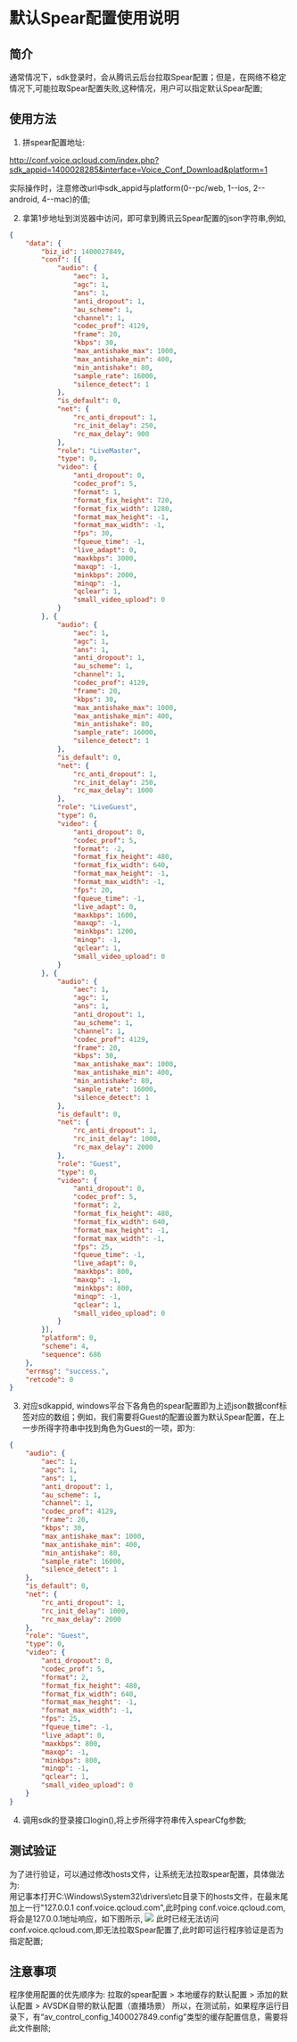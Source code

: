 # 默认Spear配置使用说明

## 简介
通常情况下，sdk登录时，会从腾讯云后台拉取Spear配置；但是，在网络不稳定情况下,可能拉取Spear配置失败,这种情况，用户可以指定默认Spear配置;

## 使用方法

1. 拼spear配置地址:

http://conf.voice.qcloud.com/index.php?sdk_appid=1400028285&interface=Voice_Conf_Download&platform=1

实际操作时，注意修改url中sdk_appid与platform(0--pc/web, 1--ios, 2--android, 4--mac)的值;

2. 拿第1步地址到浏览器中访问，即可拿到腾讯云Spear配置的json字符串,例如,
```json
{
	"data": {
		"biz_id": 1400027849,
		"conf": [{
			"audio": {
				"aec": 1,
				"agc": 1,
				"ans": 1,
				"anti_dropout": 1,
				"au_scheme": 1,
				"channel": 1,
				"codec_prof": 4129,
				"frame": 20,
				"kbps": 30,
				"max_antishake_max": 1000,
				"max_antishake_min": 400,
				"min_antishake": 80,
				"sample_rate": 16000,
				"silence_detect": 1
			},
			"is_default": 0,
			"net": {
				"rc_anti_dropout": 1,
				"rc_init_delay": 250,
				"rc_max_delay": 900
			},
			"role": "LiveMaster",
			"type": 0,
			"video": {
				"anti_dropout": 0,
				"codec_prof": 5,
				"format": 1,
				"format_fix_height": 720,
				"format_fix_width": 1280,
				"format_max_height": -1,
				"format_max_width": -1,
				"fps": 30,
				"fqueue_time": -1,
				"live_adapt": 0,
				"maxkbps": 3000,
				"maxqp": -1,
				"minkbps": 2000,
				"minqp": -1,
				"qclear": 1,
				"small_video_upload": 0
			}
		}, {
			"audio": {
				"aec": 1,
				"agc": 1,
				"ans": 1,
				"anti_dropout": 1,
				"au_scheme": 1,
				"channel": 1,
				"codec_prof": 4129,
				"frame": 20,
				"kbps": 30,
				"max_antishake_max": 1000,
				"max_antishake_min": 400,
				"min_antishake": 80,
				"sample_rate": 16000,
				"silence_detect": 1
			},
			"is_default": 0,
			"net": {
				"rc_anti_dropout": 1,
				"rc_init_delay": 250,
				"rc_max_delay": 1000
			},
			"role": "LiveGuest",
			"type": 0,
			"video": {
				"anti_dropout": 0,
				"codec_prof": 5,
				"format": -2,
				"format_fix_height": 480,
				"format_fix_width": 640,
				"format_max_height": -1,
				"format_max_width": -1,
				"fps": 20,
				"fqueue_time": -1,
				"live_adapt": 0,
				"maxkbps": 1600,
				"maxqp": -1,
				"minkbps": 1200,
				"minqp": -1,
				"qclear": 1,
				"small_video_upload": 0
			}
		}, {
			"audio": {
				"aec": 1,
				"agc": 1,
				"ans": 1,
				"anti_dropout": 1,
				"au_scheme": 1,
				"channel": 1,
				"codec_prof": 4129,
				"frame": 20,
				"kbps": 30,
				"max_antishake_max": 1000,
				"max_antishake_min": 400,
				"min_antishake": 80,
				"sample_rate": 16000,
				"silence_detect": 1
			},
			"is_default": 0,
			"net": {
				"rc_anti_dropout": 1,
				"rc_init_delay": 1000,
				"rc_max_delay": 2000
			},
			"role": "Guest",
			"type": 0,
			"video": {
				"anti_dropout": 0,
				"codec_prof": 5,
				"format": 2,
				"format_fix_height": 480,
				"format_fix_width": 640,
				"format_max_height": -1,
				"format_max_width": -1,
				"fps": 25,
				"fqueue_time": -1,
				"live_adapt": 0,
				"maxkbps": 800,
				"maxqp": -1,
				"minkbps": 800,
				"minqp": -1,
				"qclear": 1,
				"small_video_upload": 0
			}
		}],
		"platform": 0,
		"scheme": 4,
		"sequence": 686
	},
	"errmsg": "success.",
	"retcode": 0
}
```

3. 对应sdkappid, windows平台下各角色的spear配置即为上述json数据conf标签对应的数组；例如，我们需要将Guest的配置设置为默认Spear配置，在上一步所得字符串中找到角色为Guest的一项，即为:
```json
{
	"audio": {
		"aec": 1,
		"agc": 1,
		"ans": 1,
		"anti_dropout": 1,
		"au_scheme": 1,
		"channel": 1,
		"codec_prof": 4129,
		"frame": 20,
		"kbps": 30,
		"max_antishake_max": 1000,
		"max_antishake_min": 400,
		"min_antishake": 80,
		"sample_rate": 16000,
		"silence_detect": 1
	},
	"is_default": 0,
	"net": {
		"rc_anti_dropout": 1,
		"rc_init_delay": 1000,
		"rc_max_delay": 2000
	},
	"role": "Guest",
	"type": 0,
	"video": {
		"anti_dropout": 0,
		"codec_prof": 5,
		"format": 2,
		"format_fix_height": 480,
		"format_fix_width": 640,
		"format_max_height": -1,
		"format_max_width": -1,
		"fps": 25,
		"fqueue_time": -1,
		"live_adapt": 0,
		"maxkbps": 800,
		"maxqp": -1,
		"minkbps": 800,
		"minqp": -1,
		"qclear": 1,
		"small_video_upload": 0
	}
}
```

4. 调用sdk的登录接口login(),将上步所得字符串传入spearCfg参数;

## 测试验证

为了进行验证，可以通过修改hosts文件，让系统无法拉取spear配置，具体做法为:<br/>
用记事本打开C:\Windows\System32\drivers\etc目录下的hosts文件，在最末尾加上一行"127.0.0.1	conf.voice.qcloud.com",此时ping conf.voice.qcloud.com,将会是127.0.0.1地址响应，如下图所示,
![](https://mc.qcloudimg.com/static/img/6f901bcc483d7fb2e3ce15a9541f2632/2.png)
此时已经无法访问conf.voice.qcloud.com,即无法拉取Spear配置了,此时即可运行程序验证是否为指定配置;

## 注意事项
程序使用配置的优先顺序为: 
拉取的spear配置 > 本地缓存的默认配置 > 添加的默认配置 > AVSDK自带的默认配置（直播场景）
所以，在测试前，如果程序运行目录下，有“av_control_config_1400027849.config”类型的缓存配置信息，需要将此文件删除;